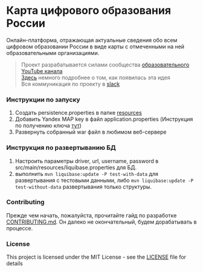 # Карта цифрового образования России

Онлайн-платформа, отражающая актуальные сведения обо всем цифровом образовании России в виде карты с отмеченными на ней образовательными организациями.
> Проект разрабатывается силами сообщества [образовательного YouTube канала](https://www.youtube.com/channel/UCwMl9L2VNAR0upPrkhAo_Ig)  
> [Здесь](https://paradise152771.typeform.com/to/uYkrq6) немного подробнее о том, как появилась эта идея  
> Вся коммуникация по проекту в [slack](https://join.slack.com/t/doit-dt59172/shared_invite/enQtNjIwMjIxMDEyMDA1LTBiN2UyZjkyZDQyZmU3M2U1ZWJhODhkMmZhYWU2MGFjMDQ5NGU0NWI4ZGNjNzE0MWQ2ZTUyMWIzMjEzYjAxZTA)

### Инструкции по запуску

1. Создать persistence.properties в папке [resources](https://github.com/paradisensei/Digital-education-map/tree/master/src/main/resources)
2. Добавить Yandex MAP key в файл application.properties (Инструкция по получению ключа [тут](https://tech.yandex.ru/maps/doc/jsapi/2.1/quick-start/index-docpage/))
3. Развернуть собранный war файл в любимом веб-сервере

### Инструкция по развертыванию БД

1. Настроить параметры driver, url, username, password в src/main/resources/liquibase.properties для БД.
2. выполнить `mvn liquibase:update -P test-with-data` для развертывания с тестовыми данными, либо `mvn liquibase:update -P test-without-data` развертывания только структуры.


### Contributing

Прежде чем начать, пожалуйста, прочитайте гайд по разработке [CONTRIBUTING.md](https://github.com/paradisensei/Digital-education-map/blob/master/.github/CONTRIBUTING.md). Он далеко не окончательный, будем дорабатывать в процессе.

### License

This project is licensed under the MIT License - see the [LICENSE](https://github.com/paradisensei/Digital-education-map/blob/master/LICENSE) file for details
